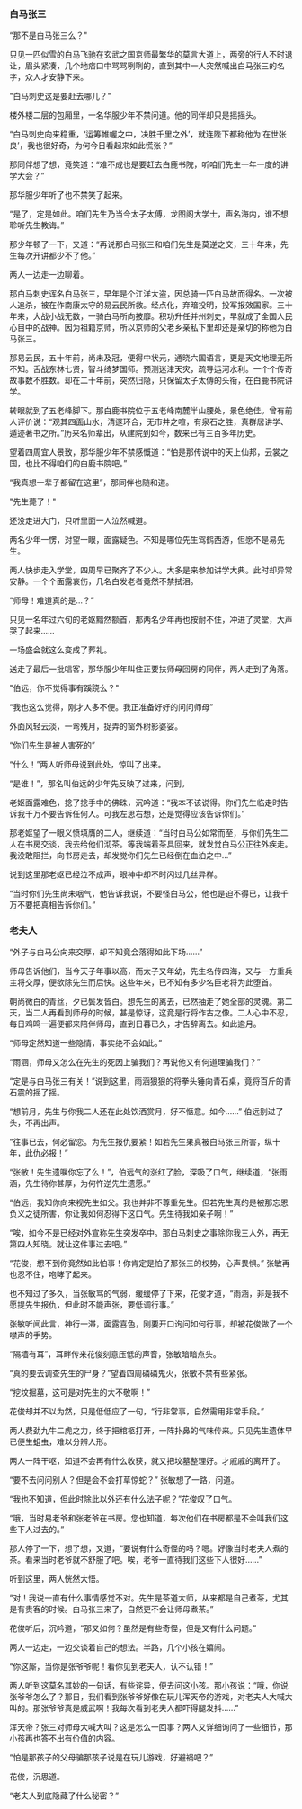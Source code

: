 ### 白马张三

“那不是白马张三么？"

只见一匹似雪的白马飞驰在玄武之国京师最繁华的莫言大道上，两旁的行人不时退让，眉头紧凑，几个地痞口中骂骂咧咧的，直到其中一人突然喊出白马张三的名字，众人才安静下来。

"白马刺史这是要赶去哪儿？"

楼外楼二层的包厢里，一名华服少年不禁问道。他的同伴却只是摇摇头。

“白马刺史向来稳重，‘运筹帷幄之中，决胜千里之外’，就连陛下都称他为‘在世张良’，我也很好奇，为何今日看起来如此慌张？”

那同伴想了想，竟笑道：“难不成也是要赶去白鹿书院，听咱们先生一年一度的讲学大会？”

那华服少年听了也不禁笑了起来。

“是了，定是如此。咱们先生乃当今太子太傅，龙图阁大学士，声名海内，谁不想聆听先生教诲。”

那少年顿了一下，又道：“再说那白马张三和咱们先生是莫逆之交，三十年来，先生每次开讲都少不了他。”

两人一边走一边聊着。

那白马刺史诨名白马张三，早年是个江洋大盗，因总骑一匹白马故而得名。一次被人追杀，被在作南康太守的易云民所救。经点化，弃暗投明，投军报效国家。三十年来，大战小战无数，一骑白马所向披靡。积功升任并州刺史，早就成了全国人民心目中的战神。因为祖籍京师，所以京师的父老乡亲私下里却还是亲切的称他为白马张三。

那易云民，五十年前，尚未及冠，便得中状元，通晓六国语言，更是天文地理无所不知。舌战东林七贤，智斗绮梦国师。预测迷津天灾，疏导运河水利。一个个传奇故事数不胜数。却在二十年前，突然归隐，只保留太子太傅的头衔，在白鹿书院讲学。

转眼就到了五老峰脚下。那白鹿书院位于五老峰南麓半山腰处，景色绝佳。曾有前人评价说：“观其四面山水，清邃环合，无市井之喧，有泉石之胜，真群居讲学、遁迹著书之所。”历来名师辈出，从建院到如今，数来已有三百多年历史。

望着四周宜人景致，那华服少年不禁感慨道：“怕是那传说中的天上仙邦，云裳之国，也比不得咱们的白鹿书院吧。”

“我真想一辈子都留在这里”，那同伴也随和道。

"先生薨了！"

还没走进大门，只听里面一人泣然喊道。

两名少年一愣，对望一眼，面露疑色。不知是哪位先生驾鹤西游，但愿不是易先生。

两人快步走入学堂，四周早已聚齐了不少人。大多是来参加讲学大典。此时却异常安静。一个个面露哀伤，几名白发老者竟然不禁拭泪。

“师母！难道真的是...？”

只见一名年过六旬的老妪黯然额首，那两名少年再也按耐不住，冲进了灵堂，大声哭了起来……

一场盛会就这么变成了葬礼。

送走了最后一批唁客，那华服少年叫住正要扶师母回房的同伴，两人走到了角落。

"伯远，你不觉得事有蹊跷么？"

“我也这么觉得，刚才人多不便。我正准备好好的问问师母”

外面风轻云淡，一弯残月，捉弄的窗外树影婆娑。

“你们先生是被人害死的”

“什么！”两人听师母说到此处，惊叫了出来。

“是谁！”，那名叫伯远的少年先反映了过来，问到。

老妪面露难色，捻了捻手中的佛珠，沉吟道：“我本不该说得。你们先生临走时告诉我千万不要告诉任何人。可我左思右想，还是觉得应该告诉你们。”

那老妪望了一眼义愤填膺的二人，继续道：“当时白马公如常而至，与你们先生二人在书房交谈，我去给他们沏茶。等我端着茶具回来，就发觉白马公正往外疾走。我没敢阻拦，向书房走去，却发觉你们先生已经倒在血泊之中...”

说到这里那老妪已经泣不成声，眼神中却不时闪过几丝异样。

“当时你们先生尚未咽气，他告诉我说，不要怪白马公，他也是迫不得已，让我千万不要把真相告诉你们。”

### 老夫人

“外子与白马公向来交厚，却不知竟会落得如此下场……”

师母告诉他们，当今天子年事以高，而太子又年幼，先生名传四海，又与一方重兵主将交厚，便欲除先生而后快。这些年来，已不知有多少名臣老将为此堕首。

朝尚微白的青丝，夕已鬓发皆白。想先生的离去，已然抽走了她全部的灵魂。第二天，当二人再看到师母的时候，甚是惊讶，这竟是行将作古之像。二人心中不忍，每日鸡鸣一遍便都来陪伴师母，直到日暮已久，才告辞离去。如此逾月。

“师母定然知道一些隐情，事实绝不会如此。”

“雨涵，师母又怎么在先生的死因上骗我们？再说他又有何道理骗我们？”

“定是与白马张三有关！”说到这里，雨涵狠狠的将拳头锤向青石桌，竟将百斤的青石震的摇了摇。

“想前月，先生与你我二人还在此处饮酒赏月，好不惬意。如今……” 伯远别过了头，不再出声。

“往事已去，何必留恋。为先生报仇要紧！如若先生果真被白马张三所害，纵十年，此仇必报！”

“张敏！先生遗嘱你忘了么！”，伯远气的涨红了脸，深吸了口气，继续道，“张雨涵，先生待你甚厚，为何忤逆先生遗愿。”

“伯远，我知你向来视先生如父。我也并非不尊重先生。但若先生真的是被那忘恩负义之徒所害，你让我如何忍得下这口气。先生待我如亲子啊！”

“唉，如今不是已经对外宣称先生突发卒中。那白马刺史之事除你我三人外，再无第四人知晓。就让这件事过去吧。”

“花俊，想不到你竟然如此怕事！你肯定是怕了那张三的权势，心声畏惧。” 张敏再也忍不住，咆哮了起来。

也不知过了多久，当张敏骂的气弱，缓缓停了下来，花俊才道，“雨涵，非是我不愿提先生报仇，但此时不能声张，要低调行事。”

张敏听闻此言，神行一滞，面露喜色，刚要开口询问如何行事，却被花俊做了一个噤声的手势。

“隔墙有耳”，耳畔传来花俊刻意压低的声音，张敏暗暗点头。

“真的要去调查先生的尸身？”望着四周磷磷鬼火，张敏不禁有些紧张。

“挖坟掘墓，这可是对先生的大不敬啊！”

花俊却并不以为然，只是低低应了一句，“行非常事，自然需用非常手段。”

两人费劲九牛二虎之力，终于把棺柩打开，一阵扑鼻的气味传来。只见先生遗体早已便生蛆虫，难以分辨人形。

两人一阵干呕，知道不会再有什么收获，就又把坟墓整理好。才戚戚的离开了。

“要不去问问别人？但是会不会打草惊蛇？” 张敏想了一路，问道。

“我也不知道，但此时除此以外还有什么法子呢？”花俊叹了口气。

“哦，当时易老爷和张老爷在书房。您也知道，每次他们在书房都是不会叫我们这些下人过去的。”

那人停了一下，想了想，又道，“要说有什么奇怪的吗？嗯。好像当时老夫人煮的茶。看来当时老爷就不舒服了吧。唉，老爷一直待我们这些下人很好……”

听到这里，两人恍然大悟。

“对！我说一直有什么事情感觉不对。先生是茶道大师，从来都是自己煮茶，尤其是有贵客的时候。白马张三来了，自然更不会让师母煮茶。”

花俊听后，沉吟道，“那又如何？虽然是有些奇怪，但是又有什么问题。”

两人一边走，一边交谈着自己的想法。半路，几个小孩在嬉闹。

“你这厮，当你是张爷爷呢！看你见到老夫人，认不认错！”

两人听到这莫名其妙的一句话，有些诧异，便去问这小孩。那小孩说：“哦，你说张爷爷怎么了？那日，我们看到张爷爷好像在玩儿浑天帝的游戏，对老夫人大喊大叫的。那张爷爷真是威武啊！我每次看到老夫人都吓得腿发抖……”

浑天帝？张三对师母大喊大叫？这是怎么一回事？两人又详细询问了一些细节，那小孩再也答不出有价值的内容。

“怕是那孩子的父母骗那孩子说是在玩儿游戏，好避祸吧？”

花俊，沉思道。

“老夫人到底隐藏了什么秘密？”